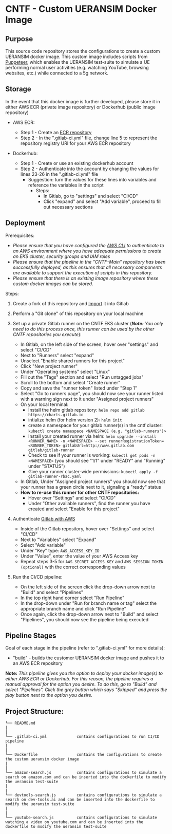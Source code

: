 # CNTF - Custom UERANSIM Docker Image

## Purpose
This source code repository stores the configurations to create a custom UERANSIM docker image. This custom image includes scripts from [Puppeteer](https://github.com/puppeteer/puppeteer), which enables the UERANSIM test-suite to simulate a UE performing normal user activities (e.g. watching YouTube, browsing websites, etc.) while connected to a 5g network.

## Storage
In the event that this docker image is further developed, please store it in either AWS ECR (private image repository) or Dockerhub (public image repository)
* AWS ECR: 
    * Step 1 - Create an [ECR repository](https://docs.aws.amazon.com/AmazonECR/latest/userguide/repository-create.html)
    * Step 2 - In the ".gitlab-ci.yml" file, change line 5 to represent the repository registry URI for your AWS ECR repository

* Dockerhub:
    * Step 1 - Create or use an existing dockerhub account
    * Step 2 - Authenticate into the account by changing the values for lines 23-26 in the ".gitlab-ci.yml" file 
        * Suggestion: turn the values for these lines into variables and reference the variables in the script
            * Steps:
              * In Gitlab, go to "settings" and select "CI/CD"
              * Click "expand" and select "Add variable", proceed to fill out necessary sections

## Deployment
Prerequisites:

* *Please ensure that you have configured the [AWS CLI](https://docs.aws.amazon.com/cli/latest/userguide/getting-started-quickstart.html) to authenticate to an AWS environment where you have adequate permissions to create an EKS cluster, security groups and IAM roles* 
* *Please ensure that the pipeline in the "CNTF-Main" repository has been successfully deployed, as this ensures that all necessary components are available to support the execution of scripts in this repository.*  
* *Please ensure that there is an existing image repository where these custom docker images can be stored.*

Steps:
1. Create a fork of this repository and [Import](https://docs.gitlab.com/ee/user/project/import/github.html) it into Gitlab  
2. Perform a "Git clone" of this repository on your local machine
3. Set up a private Gitlab runner on the CNTF EKS cluster (***Note:*** *You only need to do this process once, this runner can be used by the other CNTF repositories you execute*):
    * In Gitlab, on the left side of the screen, hover over "settings" and select "CI/CD"
    * Next to "Runners" select "expand"
    * Unselect "Enable shared runners for this project"
    * Click "New project runner"
    * Under "Operating systems" select "Linux"
    * Fill out the "Tags" section and select "Run untagged jobs"
    * Scroll to the bottom and select "Create runner"
    * Copy and save the "runner token" listed under "Step 1"
    * Select "Go to runners page", you should now see your runner listed with a warning sign next to it under "Assigned project runners"
    * On your local terminal:
        * Install the helm gitlab repository: `helm repo add gitlab https://charts.gitlab.io`
        * intialize helm (for helm version 2): `helm init` 
        * create a namespace for your gitlab runner(s) in the cntf cluster: `kubectl create namespace <NAMESPACE (e.g. "gitlab-runners")>`
        * Install your created runner via helm: 
        `helm upgrade --install <RUNNER_NAME> -n <NAMESPACE> --set runnerRegistrationToken=<RUNNER_TOKEN> gitlabUrl=http://www.gitlab.com gitlab/gitlab-runner`
        * Check to see if your runner is working: `kubectl get pods -n <NAMESPACE>` (you should see "1/1" under "READY" and "Running" under "STATUS")
        * Give your runner cluster-wide permissions: `kubectl apply -f gitlab-runner-rbac.yaml`
    * In Gitlab, Under "Assigned project runners" you should now see that your runner has a green circle next to it, signaling a "ready" status
    * **How to re-use this runner for other CNTF repositories:**
        * Hover over "Settings" and select "CI/CD"
        * Under "Other available runners", find the runner you have created and select "Enable for this project"

4. Authenticate [Gitlab with AWS](https://docs.gitlab.com/ee/ci/cloud_deployment/)
   * Inside of the Gitlab repository, hover over "Settings" and select "CI/CD"
   * Next to "Variables" select "Expand"
   * Select "Add variable"
   * Under "Key" type: `AWS_ACCESS_KEY_ID`
   * Under "Value", enter the value of your AWS Access key
   * Repeat steps 3-5 for `AWS_SECRET_ACCESS_KEY` and `AWS_SESSION_TOKEN (optional)` with the correct corresponding values

6. Run the CI/CD pipeline:
    * On the left side of the screen click the drop-down arrow next to "Build" and select "Pipelines"
    * In the top right hand corner select "Run Pipeline"
    * In the drop-down under "Run for branch name or tag" select the appropriate branch name and click "Run Pipeline"
    * Once again, click the drop-down arrow next to "Build" and select "Pipelines", you should now see the pipeline being executed

## Pipeline Stages
Goal of each stage in the pipeline (refer to ".gitlab-ci.yml" for more details):
* "build" - builds the customer UERANSIM docker image and pushes it to an AWS ECR repository

**Note:** *This pipeline gives you the option to deploy your docker image(s) to either AWS ECR or Dockerhub. For this reason, the pipeline requires a manual approval for the option you desire. To do this, go to "Build" and select "Pipelines". Click the grey button which says "Skipped" and press the play button next to the option you desire.*
## Project Structure:
```
└── README.md
|
|
└── .gitlab-ci.yml             contains configurations to run CI/CD pipeline
|
|
└── Dockerfile                 contains the configurations to create the custom ueransim docker image
|   
|
└── amazon-search.js           contains configurations to simulate a search on amazon.com and can be inserted into the dockerfile to modify the ueransim test-suite
|
|
└── devtools-search.js         contains configurations to simulate a search on dev-tools.ai and can be inserted into the dockerfile to modify the ueransim test-suite
|
|
└── youtube-search.js          contains configurations to simulate watching a video on youtube.com and can be inserted into the dockerfile to modify the ueransim test-suite
```

